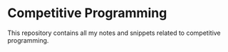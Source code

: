 # Competitive Programming

This repository contains all my notes and snippets related to competitive programming.